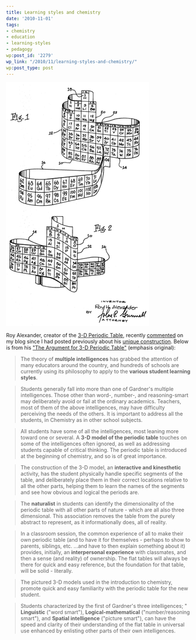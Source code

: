```yaml
---
title: Learning styles and chemistry
date: '2010-11-01'
tags:
- chemistry
- education
- learning-styles
- pedagogy
wp:post_id: '2279'
wp_link: "/2010/11/learning-styles-and-chemistry/"
wp:post_type: post
---
```


![](2010-11-01-Learning-styles-and-chemistry/Alexander-Periodic-1.png "Alexander Periodic 1")

Roy Alexander, creator of the [3-D Periodic Table](http://allperiodictables.com/aptpages/apt_1_OrderPageAAE.html), recently [commented](http://www.island94.org/2010/10/stop-being-a-weenie-and-just-go-make-something/#comment-69141) on my blog since I had posted previously about his [unique construction](http://www.island94.org/2009/10/janets-spiral-periodic-table/). Below is from his ["The Argument for 3-D Periodic Table"](http://allperiodictables.com/ClientPages/AAEpages/aaeDescription.html) (emphasis original):

> The theory of **multiple intelligences** has grabbed the attention of many educators around the country, and hundreds of schools are currently using its philosophy to apply to the **various student learning styles**.

>

> Students generally fall into more than one of Gardner's multiple intelligences. Those other than word-, number-, and reasoning-smart may deliberately avoid or fail at the ordinary academics. Teachers, most of them of the above intelligences, may have difficulty perceiving the needs of the others. It is important to address all the students, in Chemistry as in other school subjects.

>

> All students have some of all the intelligences, most leaning more toward one or several. A **3-D model of the periodic table** touches on some of the intelligences often ignored, as well as addressing students capable of critical thinking. The periodic table is introduced at the beginning of chemistry, and so is of great importance.

>

> The construction of the 3-D model, an **interactive and kinesthetic** activity, has the student physically handle specific segments of the table, and deliberately place them in their correct locations relative to all the other parts, helping them to learn the names of the segments and see how obvious and logical the periods are.

>

> The **naturalist** in students can identify the dimensionality of the periodic table with all other parts of nature - which are all also three dimensional. This association removes the table from the purely abstract to represent, as it informationally does, all of reality.

>

> In a classroom session, the common experience of all to make their own periodic table (and to have it for themselves - perhaps to show to parents, siblings, etc. ...and have to then explain something about it) provides, initially, an **interpersonal experience** with classmates, and then a sense (and reality) of ownership. The flat tables will always be there for quick and easy reference, but the foundation for that table, will be solid - literally.

>

> The pictured 3-D models used in the introduction to chemistry, promote quick and easy familiarity with the periodic table for the new student.

>

> Students characterized by the first of Gardner's three intelligences; " **Linguistic** ("word smart"), **Logical-mathematical** ("number/reasoning smart"), and **Spatial intelligence** ("picture smart"), can have the speed and clarity of their understanding of the flat table in universal use enhanced by enlisting other parts of their own intelligences.
